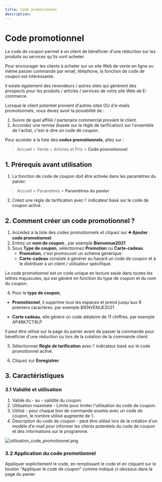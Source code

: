 ```yaml
---
title: Code promotionnel
description:
---
```


# Code promotionnel
Le code de coupon permet à un client de bénéficier d'une réduction sur les produits ou services qu'ils vont acheter.

Pour encourager les clients à acheter sur un site Web de vente en ligne ou même passer commande par email, téléphone, la fonction de code de coupon est intéressante.

Il existe également des revendeurs / autres sites qui génèrent des prospects pour les produits / articles / services de votre site Web de E-commerce.

Lorsque le client potentiel provient d'autres sites OU d'e-mails promotionnels, vous devez avoir la possibilité de :

1. Suivre de quel affilié / partenaire commercial provient le client.
2. Accordez une remise (basée sur la règle de tarification) sur l'ensemble de l'achat, c'est-à-dire un code de coupon.

Pour accéder à la liste des **codes promotionnels**, allez sur :

> Accueil > Vente > Articles et Prix > **Code promotionnel**


## 1. Prérequis avant utilisation

1. La fonction de code de coupon doit être activée dans les paramètres du panier:

> Accueil > Paramètres > **Paramètres du panier**

2. Créez une règle de tarification avec l' indicateur basé sur le code de coupon activé.

## 2. Comment créer un code promotionnel ?

1. Accédez à la liste des codes promotionnels et cliquez sur **:heavy_plus_sign: Ajouter code promotionnel**.
2. Entrez un **nom de coupon** , par exemple **Bienvenue2021**
3. Sous **Type de coupon**, sélectionnez **Promotion** ou **Carte-cadeau**.
	- **Promotion**, c'est promouvoir un schéma générique.
	- **Carte-cadeau** consiste à générer au hasard un code de coupon et à le distribuer à un client / utilisateur spécifique.

Le code promotionnel est un code unique en lecture seule dans toutes les lettres majuscules, qui est généré en fonction du type de coupon et du nom du coupon.

4. Pour le **type de coupon**,

- **Promotionnel**, il supprime tous les espaces et prend jusqu'aux 8 premiers caractères. par exemple BIENVENUE2021

- **Carte cadeau**, elle génère un code aléatoire de 11 chiffres. par exemple AP48K7CT9LP

Il peut être utilisé sur la page du panier avant de passer la commande pour bénéficier d'une réduction ou lors de la création de la commande client.

5. Sélectionnez **Règle de tarification** avec l' indicateur basé sur le code promotionnel activé.

6. Cliquez sur **Enregistrer**

## 3. Caractéristiques

### 3.1 Validité et utilisation

1. Valide du - au - validité du coupon.
2. Utilisation maximale - Limite pour limiter l'utilisation du code de coupon.
3. Utilisé - pour chaque bon de commande soumis avec un code de coupon, le nombre utilisé augmente de 1.
4. Description du code de coupon - peut être utilisé lors de la création d'un modèle d'e-mail pour informer les clients potentiels du code de coupon et des informations sur le programme.

![utilisation_code_promotionnel.png](#not-found:/ventes/coupon-code/utilisation_code_promotionnel.png)

### 3.2 Application du code promotionnel

Appliquer explicitement le code, en remplissant le code et en cliquant sur le bouton "Appliquer le code de coupon" comme indiqué ci-dessous dans la page du panier





